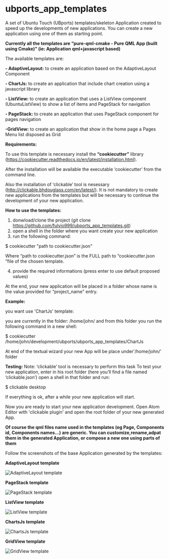 # ubports_app_templates

A set of Ubuntu Touch (UBports) templates/skeleton Application created to speed up the developments of new applications.
You can create a new application using one of them as starting point.

**Currently all the templates are “pure-qml-cmake - Pure QML App (built using Cmake)” 
(ie: Application qml+javascript based)**

The available templates are: 

**- AdaptiveLayout:** to create an application based on the AdaptiveLayout Component

**- ChartJs:** to create an application that include chart creation using a javascript library

**- ListView:** to create an application that uses a ListView component (UbuntuListView) to show a list of items and PageStack for navigation

**- PageStack:**  to create an application that uses PageStack component for pages navigation

**-GridView:** to create an application that show in the home page a Pages Menu list disposed as Grid

**Requirements:**

To use this template is necessary install the **“cookiecutter”** library (https://cookiecutter.readthedocs.io/en/latest/installation.html).

After the installation will be available the executable ‘cookiecutter’ from the command line.

Also the  installation of ‘clickable’  tool is nesessary (http://clickable.bhdouglass.com/en/latest/).
It is not mandatory to create new applications from the templates but will be necessary to continue the development of your new application.

**How to use the templates:**
1) donwload/clone the project (git clone https://github.com/fulvio999/ubports_app_templates.git)
2) open a shell in the folder where you want create your new application
3) run the following command:

$ cookiecutter "path to cookiecutter.json"

Where “path to cookiecutter.json” is the FULL path to “cookiecutter.json ”file of the chosen template.

4) provide the required informations (press enter to use default proposed values)

At the end, your new application will be placed in a folder whose name is the value provided for “project_name” entry.


**Example:** 

you want use 'ChartJs' template:

you are currently in the folder: /home/john/ and from this folder you run the following command in a new shell: 

$ cookiecutter /home/john/development/ubports/ubports_app_templates/ChartJs

At end of the textual wizard your new App will be place under'/home/john/' folder


**Testing:**
Note: ‘clickable’ tool is necessary to perform this task
To test your new application, enter in his root folder (here you’ll find a file named ‘clickable.json’)
open a shell in that folder and run:

$ clickable desktop

If everything is ok, after a while your new application will start.

Now you are ready to start your new application development. Open Atom Editor with 'clickable plugin' and open the root folder of
your new generated App.

**Of course the qml files name used in the templates (eg Page, Components id, Components names...) are generic. You can customize,rename,adpat them in the generated Application, or compose a new one using parts of them**


Follow the screenshots of the base Application generated by the templates:

**AdaptiveLayout template**

![AdaptiveLayout template](https://github.com/fulvio999/ubports_app_templates/blob/master/Doc/AdaptiveLayout.png)

**PageStack template**

![PageStack template](https://github.com/fulvio999/ubports_app_templates/blob/master/Doc/PageStackTemplate.png)

**ListView template**

![ListView template](https://github.com/fulvio999/ubports_app_templates/blob/master/Doc/UbuntuListView.png)

**ChartsJs template**

![ChartsJs template](https://github.com/fulvio999/ubports_app_templates/blob/master/Doc/chartsTemplate.png)

**GridView template**

![GridView template](https://github.com/fulvio999/ubports_app_templates/blob/master/Doc/GridView.png)



